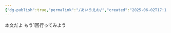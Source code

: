 ```yaml
---
{"dg-publish":true,"permalink":"/あいうえお/","created":"2025-06-02T17:17:40.992+09:00","updated":"2025-06-02T17:20:44.957+09:00"}
---
```


本文だよ
もう1回行ってみよう